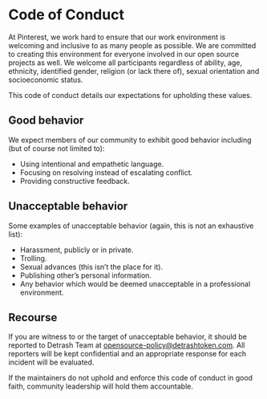 # Code of Conduct

At Pinterest, we work hard to ensure that our work environment is welcoming
and inclusive to as many people as possible. We are committed to creating this
environment for everyone involved in our open source projects as well. We
welcome all participants regardless of ability, age, ethnicity, identified
gender, religion (or lack there of), sexual orientation and socioeconomic
status.

This code of conduct details our expectations for upholding these values.

## Good behavior

We expect members of our community to exhibit good behavior including (but of
course not limited to):

- Using intentional and empathetic language.
- Focusing on resolving instead of escalating conflict.
- Providing constructive feedback.

## Unacceptable behavior

Some examples of unacceptable behavior (again, this is not an exhaustive
list):

- Harassment, publicly or in private.
- Trolling.
- Sexual advances (this isn’t the place for it).
- Publishing other’s personal information.
- Any behavior which would be deemed unacceptable in a professional environment.

## Recourse

If you are witness to or the target of unacceptable behavior, it should be
reported to Detrash Team at opensource-policy@detrashtoken.com. All reporters will
be kept confidential and an appropriate response for each incident will be
evaluated.

If the maintainers do not uphold and enforce this code of conduct in
good faith, community leadership will hold them accountable.